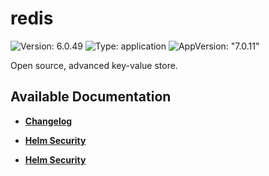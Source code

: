 # redis

![Version: 6.0.49](https://img.shields.io/badge/Version-6.0.49-informational?style=flat-square) ![Type: application](https://img.shields.io/badge/Type-application-informational?style=flat-square) ![AppVersion: "7.0.11"](https://img.shields.io/badge/AppVersion-"7.0.11"-informational?style=flat-square)

Open source, advanced key-value store.

## Available Documentation

- [**Changelog**](CHANGELOG)

- [**Helm Security**](container-security)

- [**Helm Security**](helm-security)

